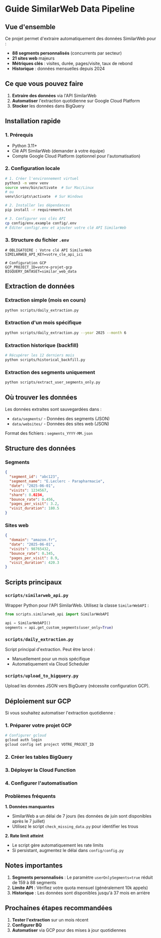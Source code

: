 #  Guide SimilarWeb Data Pipeline

## Vue d'ensemble

Ce projet permet d'extraire automatiquement des données SimilarWeb pour :
- **88 segments personnalisés** (concurrents par secteur)
- **21 sites web** majeurs
- **Métriques clés** : visites, durée, pages/visite, taux de rebond
- **Historique** : données mensuelles depuis 2024

## Ce que vous pouvez faire

1. **Extraire des données** via l'API SimilarWeb
2. **Automatiser** l'extraction quotidienne sur Google Cloud Platform
3. **Stocker** les données dans BigQuery

## Installation rapide

### 1. Prérequis
- Python 3.11+
- Clé API SimilarWeb (demander à votre équipe)
- Compte Google Cloud Platform (optionnel pour l'automatisation)

### 2. Configuration locale

```bash
# 1. Créer l'environnement virtuel
python3 -m venv venv
source venv/bin/activate  # Sur Mac/Linux
# ou
venv\Scripts\activate  # Sur Windows

# 2. Installer les dépendances
pip install -r requirements.txt

# 3. Configurer vos clés API
cp config/env.example config/.env
# Éditer config/.env et ajouter votre clé API SimilarWeb
```

### 3. Structure du fichier `.env`
```env
# OBLIGATOIRE : Votre clé API SimilarWeb
SIMILARWEB_API_KEY=votre_cle_api_ici

# Configuration GCP
GCP_PROJECT_ID=votre-projet-gcp
BIGQUERY_DATASET=similar_web_data
```

## Extraction de données

### Extraction simple (mois en cours)
```bash
python scripts/daily_extraction.py
```

### Extraction d'un mois spécifique
```bash
python scripts/daily_extraction.py --year 2025 --month 6
```

### Extraction historique (backfill)
```bash
# Récupérer les 12 derniers mois
python scripts/historical_backfill.py
```

### Extraction des segments uniquement
```bash
python scripts/extract_user_segments_only.py
```

## Où trouver les données

Les données extraites sont sauvegardées dans :
- `data/segments/` - Données des segments (JSON)
- `data/websites/` - Données des sites web (JSON)

Format des fichiers : `segments_YYYY-MM.json`

## Structure des données

### Segments
```json
{
  "segment_id": "abc123",
  "segment_name": "E.Leclerc - Parapharmacie",
  "date": "2025-06-01",
  "visits": 1234567,
  "share": 0.0234,
  "bounce_rate": 0.456,
  "pages_per_visit": 3.2,
  "visit_duration": 180.5
}
```

### Sites web
```json
{
  "domain": "amazon.fr",
  "date": "2025-06-01",
  "visits": 98765432,
  "bounce_rate": 0.345,
  "pages_per_visit": 8.9,
  "visit_duration": 420.3
}
```

## Scripts principaux

### `scripts/similarweb_api.py`
Wrapper Python pour l'API SimilarWeb. Utilisez la classe `SimilarWebAPI` :

```python
from scripts.similarweb_api import SimilarWebAPI

api = SimilarWebAPI()
segments = api.get_custom_segments(user_only=True)
```

### `scripts/daily_extraction.py`
Script principal d'extraction. Peut être lancé :
- Manuellement pour un mois spécifique
- Automatiquement via Cloud Scheduler

### `scripts/upload_to_bigquery.py`
Upload les données JSON vers BigQuery (nécessite configuration GCP).

## Déploiement sur GCP

Si vous souhaitez automatiser l'extraction quotidienne :

### 1. Préparer votre projet GCP
```bash
# Configurer gcloud
gcloud auth login
gcloud config set project VOTRE_PROJET_ID
```

### 2. Créer les tables BigQuery

### 3. Déployer la Cloud Function

### 4. Configurer l'automatisation

### Problèmes fréquents

**1. Données manquantes**
- SimilarWeb a un délai de 7 jours (les données de juin sont disponibles après le 7 juillet)
- Utilisez le script `check_missing_data.py` pour identifier les trous

**2. Rate limit atteint**
- Le script gère automatiquement les rate limits
- Si persistant, augmentez le délai dans `config/config.py`

## Notes importantes

1. **Segments personnalisés** : Le paramètre `userOnlySegments=true` réduit de 159 à 88 segments
2. **Limite API** : Vérifiez votre quota mensuel (généralement 10k appels)
3. **Historique** : Les données sont disponibles jusqu'à 37 mois en arrière

## Prochaines étapes recommandées

1. **Tester l'extraction** sur un mois récent
2. **Configurer BQ** 
3. **Automatiser** via GCP pour des mises à jour quotidiennes
 